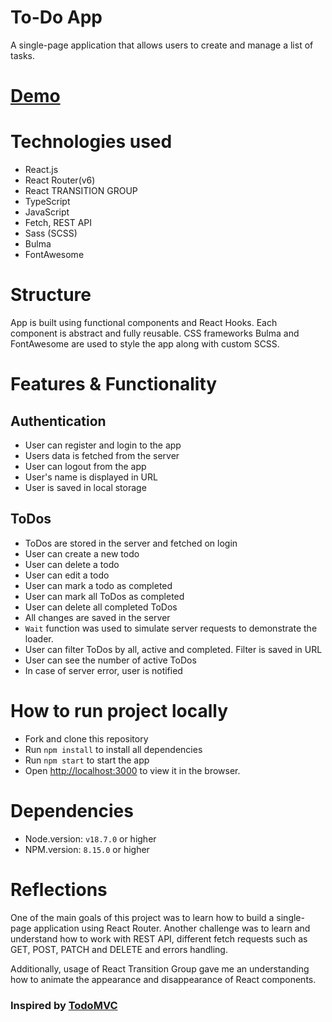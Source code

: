 # To-Do App
A single-page application that allows users to create and manage a list of tasks.

# [Demo](https://anastasiia-tilikina.github.io/todo-app/)

# Technologies used
- React.js
- React Router(v6)
- React TRANSITION GROUP
- TypeScript
- JavaScript
- Fetch, REST API
- Sass (SCSS)
- Bulma
- FontAwesome

# Structure
App is built using functional components and React Hooks.
Each component is abstract and fully reusable.
CSS frameworks Bulma and FontAwesome are used to style the app along with custom SCSS.

# Features & Functionality

## Authentication
- User can register and login to the app
- Users data is fetched from the server
- User can logout from the app
- User's name is displayed in URL
- User is saved in local storage

## ToDos
- ToDos are stored in the server and fetched on login
- User can create a new todo
- User can delete a todo
- User can edit a todo
- User can mark a todo as completed
- User can mark all ToDos as completed
- User can delete all completed ToDos
- All changes are saved in the server
- `Wait` function was used to simulate server requests to demonstrate the loader.
- User can filter ToDos by all, active and completed. Filter is saved in URL
- User can see the number of active ToDos
- In case of server error, user is notified

# How to run project locally
- Fork and clone this repository
- Run `npm install` to install all dependencies
- Run `npm start` to start the app
- Open [http://localhost:3000](http://localhost:3000) to view it in the browser.

# Dependencies
- Node.version: `v18.7.0` or higher
- NPM.version: `8.15.0` or higher

# Reflections
One of the main goals of this project was to learn how to build a single-page application using React Router.
Another challenge was to learn and understand how to work with REST API, different fetch requests such as GET, POST, PATCH and DELETE and errors handling.

Additionally, usage of React Transition Group gave me an understanding how to animate the appearance and disappearance of React components.

### Inspired by [TodoMVC](https://todomvc.com/examples/vanillajs/)
